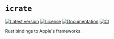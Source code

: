 # `icrate`

[![Latest version](https://badgen.net/crates/v/icrate)](https://crates.io/crates/icrate)
[![License](https://badgen.net/badge/license/MIT/blue)](../LICENSE.txt)
[![Documentation](https://docs.rs/icrate/badge.svg)](https://docs.rs/icrate/)
[![CI](https://github.com/madsmtm/objc2/actions/workflows/ci.yml/badge.svg)](https://github.com/madsmtm/objc2/actions/workflows/ci.yml)

Rust bindings to Apple's frameworks.
